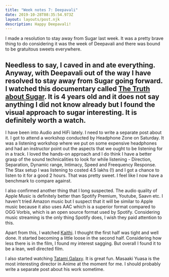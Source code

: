 ```yaml
---
title: "Week notes 7: Deepavali"
date: 2019-10-28T08:35:54.973Z
layout: layouts/post.njk
description: Happy Deepavali!
---
```


I made a resolution to stay away from Sugar last week. It was a pretty brave thing to do considering it was the week of Deepavali and there was bound to be gratuitous sweets everywhere.

## Needless to say, I caved in and ate everything. Anyway, with Deepavali out of the way I have resolved to stay away from Sugar going forward. I watched this documentary called [The Truth about Sugar](https://www.youtube.com/watch?v=9E9bnjwQG9s). It is 4 years old and it does not say anything I did not know already but I found the visual approach to sugar interesting. It is definitely worth a watch.

I have been into Audio and HiFi lately. I need to write a separate post about it. I got to attend a workshop conducted by Headphone Zone on Saturday. It was a listening workshop where we put on some expensive headphones and had an instructor point out the aspects that we ought to be listening for in a track. I loved the hands-on approach and I do think I have a better grasp of the sound technicalities to look for while listening - Direction, Separation, Dynamic range, Intimacy, Speed and Freequency Response. The Stax setup I was listening to costed 4.5 lakhs (!) and I got a chance to listen to it for a good 2 hours. That was pretty sweet. I feel like I now have a benchmark to compare against.

I also confirmed another thing that I long suspected. The audio quality of Apple Music is definitely better than Spotify Premium, Youtube, Saavn etc. I haven't tried Amazon music but I suspect that it will be similar to Apple music because it also uses AAC which is a superior format compared to OGG Vorbis, which is an open source format used by Spotify. Considering music streaming is the only thing Spotify does, I wish they paid attention to this.

Apart from this, I watched [Kaithi](https://www.google.com/url?sa=t&rct=j&q=&esrc=s&source=web&cd=1&cad=rja&uact=8&ved=2ahUKEwj52v6VxL7lAhWLb30KHUF5BycQwqsBMAB6BAgIEAQ&url=https%3A%2F%2Fwww.youtube.com%2Fwatch%3Fv%3Dg79CvhHaj5I&usg=AOvVaw1tAMxaMXFrQ-VrLAiE6bFs). I thought the first half was tight and well done. It started becoming a little loose in the second half. Considering how less there is in the film, I found my interest sagging. But overall I found it to be a lean, well directed film.

I also started watching [Tatami Galaxy](https://myanimelist.net/anime/7785/Yojouhan_Shinwa_Taikei). It is great fun. Masaaki Yuasa is the most interesting director in Anime at the moment for me. I should probably write a separate post about his work sometime.
